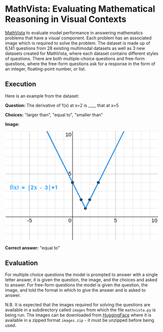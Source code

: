 # MathVista: Evaluating Mathematical Reasoning in Visual Contexts

[MathVista](https://arxiv.org/pdf/2310.02255) to evaluate model performance in answering mathematics problems that have a visual component. Each problem has an associated image which is required to solve the problem. The dataset is made up of 6,141 questions from 28 existing multimodal datasets as well as 3 new datasets created for MathVista, where each dataset contains different styles of questions. There are both multiple-choice questions and free-form questions, where the free-form questions ask for a response in the form of an integer, floating-point number, or list.

## Execution
Here is an example from the dataset:

**Question:** The derivative of f(x) at x=2 is ____ that at x=5

**Choices:** "larger than", "equal to", "smaller than"

**Image:**

![Image for example question](resources/example_image.png)

**Correct answer:** "equal to"

## Evaluation
For multiple choice questions the model is prompted to answer with a single letter answer, it is given the question, the image, and the choices and asked to answer. For free-form questions the model is given the question, the image, and told the format in which to give the answer and is asked to answer.

N.B. It is expected that the images required for solving the questions are available in a subdirectory called `images` from which the file `mathvista.py` is being run. The images can be downloaded from [HuggingFace](https://huggingface.co/datasets/AI4Math/MathVista) where it is available in a zipped format `images.zip` - it must be unzipped before being used.
